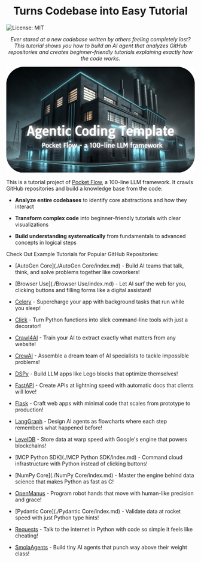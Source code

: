 <h1 align="center">Turns Codebase into Easy Tutorial</h1>

![License: MIT](https://img.shields.io/badge/License-MIT-yellow.svg)

<p align="center">
<i>Ever stared at a new codebase written by others feeling completely lost? This tutorial shows you how to build an AI agent that analyzes GitHub repositories and creates beginner-friendly tutorials explaining exactly how the code works.</i>
</p>

<p align="center">
  <a href="https://github.com/The-Pocket/PocketFlow" target="_blank">
    <img 
      src="./assets/banner.png" width="800"
    />
  </a>
</p>

This is a tutorial project of [Pocket Flow](https://github.com/The-Pocket/PocketFlow), a 100-line LLM framework. It crawls GitHub repositories and build a knowledge base from the code:

- **Analyze entire codebases** to identify core abstractions and how they interact

- **Transform complex code** into beginner-friendly tutorials with clear visualizations

- **Build understanding systematically** from fundamentals to advanced concepts in logical steps


Check Out Example Tutorials for Popular GitHub Repositories:

- [AutoGen Core](./AutoGen Core/index.md) - Build AI teams that talk, think, and solve problems together like coworkers!

- [Browser Use](./Browser Use/index.md) - Let AI surf the web for you, clicking buttons and filling forms like a digital assistant!

- [Celery](./Celery/index.md) - Supercharge your app with background tasks that run while you sleep!

- [Click](./Click/index.md) - Turn Python functions into slick command-line tools with just a decorator!

- [Crawl4AI](./Crawl4AI/index.md) - Train your AI to extract exactly what matters from any website!

- [CrewAI](./CrewAI/index.md) - Assemble a dream team of AI specialists to tackle impossible problems!

- [DSPy](./DSPy/index.md) - Build LLM apps like Lego blocks that optimize themselves!

- [FastAPI](./FastAPI/index.md) - Create APIs at lightning speed with automatic docs that clients will love!

- [Flask](./Flask/index.md) - Craft web apps with minimal code that scales from prototype to production!

- [LangGraph](./LangGraph/index.md) - Design AI agents as flowcharts where each step remembers what happened before!

- [LevelDB](./LevelDB/index.md) - Store data at warp speed with Google's engine that powers blockchains!

- [MCP Python SDK](./MCP Python SDK/index.md) - Command cloud infrastructure with Python instead of clicking buttons!

- [NumPy Core](./NumPy Core/index.md) - Master the engine behind data science that makes Python as fast as C!

- [OpenManus](./OpenManus/index.md) - Program robot hands that move with human-like precision and grace!

- [Pydantic Core](./Pydantic Core/index.md) - Validate data at rocket speed with just Python type hints!

- [Requests](./Requests/index.md) - Talk to the internet in Python with code so simple it feels like cheating!

- [SmolaAgents](./SmolaAgents/index.md) - Build tiny AI agents that punch way above their weight class!




